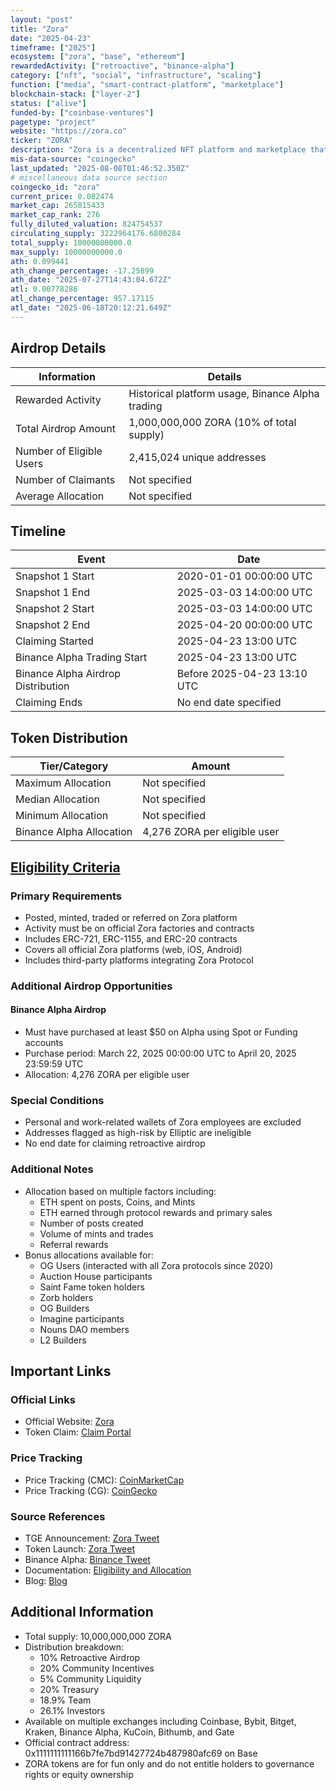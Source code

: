 ```yaml
---
layout: "post"
title: "Zora"
date: "2025-04-23"
timeframe: ["2025"]
ecosystem: ["zora", "base", "ethereum"]
rewardedActivity: ["retroactive", "binance-alpha"]
category: ["nft", "social", "infrastructure", "scaling"]
function: ["media", "smart-contract-platform", "marketplace"]
blockchain-stack: ["layer-2"]
status: ["alive"]
funded-by: ["coinbase-ventures"]
pagetype: "project"
website: "https://zora.co"
ticker: "ZORA"
description: "Zora is a decentralized NFT platform and marketplace that enables creators to mint, trade, and earn from their digital content through various protocols including Coins, Auction House, and Markets."
mis-data-source: "coingecko"
last_updated: "2025-08-08T01:46:52.350Z"
# miscellaneous data source section
coingecko_id: "zora"
current_price: 0.082474
market_cap: 265815433
market_cap_rank: 276
fully_diluted_valuation: 824754537
circulating_supply: 3222964176.6800284
total_supply: 10000000000.0
max_supply: 10000000000.0
ath: 0.099441
ath_change_percentage: -17.25899
ath_date: "2025-07-27T14:43:04.672Z"
atl: 0.00778286
atl_change_percentage: 957.17115
atl_date: "2025-06-18T20:12:21.649Z"
---
```


## Airdrop Details

| Information              | Details                                          |
| ------------------------ | ------------------------------------------------ |
| Rewarded Activity        | Historical platform usage, Binance Alpha trading |
| Total Airdrop Amount     | 1,000,000,000 ZORA (10% of total supply)         |
| Number of Eligible Users | 2,415,024 unique addresses                       |
| Number of Claimants      | Not specified                                    |
| Average Allocation       | Not specified                                    |

## Timeline

| Event                              | Date                        |
| ---------------------------------- | --------------------------- |
| Snapshot 1 Start                   | 2020-01-01 00:00:00 UTC     |
| Snapshot 1 End                     | 2025-03-03 14:00:00 UTC     |
| Snapshot 2 Start                   | 2025-03-03 14:00:00 UTC     |
| Snapshot 2 End                     | 2025-04-20 00:00:00 UTC     |
| Claiming Started                   | 2025-04-23 13:00 UTC        |
| Binance Alpha Trading Start        | 2025-04-23 13:00 UTC        |
| Binance Alpha Airdrop Distribution | Before 2025-04-23 13:10 UTC |
| Claiming Ends                      | No end date specified       |

## Token Distribution

| Tier/Category            | Amount                       |
| ------------------------ | ---------------------------- |
| Maximum Allocation       | Not specified                |
| Median Allocation        | Not specified                |
| Minimum Allocation       | Not specified                |
| Binance Alpha Allocation | 4,276 ZORA per eligible user |

## [Eligibility Criteria](https://support.zora.co/en/articles/5653441)

### Primary Requirements

- Posted, minted, traded or referred on Zora platform
- Activity must be on official Zora factories and contracts
- Includes ERC-721, ERC-1155, and ERC-20 contracts
- Covers all official Zora platforms (web, iOS, Android)
- Includes third-party platforms integrating Zora Protocol

### Additional Airdrop Opportunities

#### Binance Alpha Airdrop

- Must have purchased at least $50 on Alpha using Spot or Funding accounts
- Purchase period: March 22, 2025 00:00:00 UTC to April 20, 2025 23:59:59 UTC
- Allocation: 4,276 ZORA per eligible user

### Special Conditions

- Personal and work-related wallets of Zora employees are excluded
- Addresses flagged as high-risk by Elliptic are ineligible
- No end date for claiming retroactive airdrop

### Additional Notes

- Allocation based on multiple factors including:
  - ETH spent on posts, Coins, and Mints
  - ETH earned through protocol rewards and primary sales
  - Number of posts created
  - Volume of mints and trades
  - Referral rewards
- Bonus allocations available for:
  - OG Users (interacted with all Zora protocols since 2020)
  - Auction House participants
  - Saint Fame token holders
  - Zorb holders
  - OG Builders
  - Imagine participants
  - Nouns DAO members
  - L2 Builders

## Important Links

### Official Links

- Official Website: [Zora](https://zora.co)
- Token Claim: [Claim Portal](https://claim.zora.co)

### Price Tracking

- Price Tracking (CMC): [CoinMarketCap](https://coinmarketcap.com/currencies/zora/)
- Price Tracking (CG): [CoinGecko](https://www.coingecko.com/en/coins/zora)

### Source References

- TGE Announcement: [Zora Tweet](https://x.com/zora/status/1915060866451697997)
- Token Launch: [Zora Tweet](https://x.com/zora/status/1915060861095256356)
- Binance Alpha: [Binance Tweet](https://x.com/binance/status/1914285019268317268)
- Documentation: [Eligibility and Allocation](https://support.zora.co/en/articles/5653441)
- Blog: [Blog](https://zora.co/writings/ZORA-is-live)

## Additional Information

- Total supply: 10,000,000,000 ZORA
- Distribution breakdown:
  - 10% Retroactive Airdrop
  - 20% Community Incentives
  - 5% Community Liquidity
  - 20% Treasury
  - 18.9% Team
  - 26.1% Investors
- Available on multiple exchanges including Coinbase, Bybit, Bitget, Kraken, Binance Alpha, KuCoin, Bithumb, and Gate
- Official contract address: 0x1111111111166b7fe7bd91427724b487980afc69 on Base
- ZORA tokens are for fun only and do not entitle holders to governance rights or equity ownership